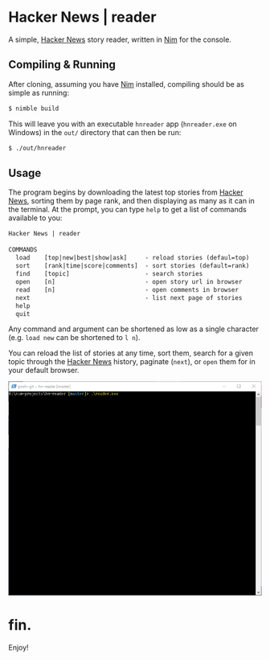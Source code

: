 # Hacker News | reader

A simple, [Hacker News][hn] story reader, written in [Nim][nim] for the console.

## Compiling & Running

After cloning, assuming you have [Nim][nim] installed, compiling should be as simple as running:

```bash
$ nimble build
```

This will leave you with an executable `hnreader` app (`hnreader.exe` on Windows) in the `out/` directory that can then be run:

```bash
$ ./out/hnreader
```

## Usage

The program begins by downloading the latest top stories from [Hacker News][hn], sorting them by page rank, and then displaying as many as it can in the terminal. At the prompt, you can type `help` to get a list of commands available to you:

```
Hacker News | reader

COMMANDS
  load    [top|new|best|show|ask]     - reload stories (defaul=top)
  sort    [rank|time|score|comments]  - sort stories (default=rank)
  find    [topic]                     - search stories
  open    [n]                         - open story url in browser
  read    [n]                         - open comments in browser
  next                                - list next page of stories
  help
  quit
```

Any command and argument can be shortened as low as a single character (e.g. `load new` can be shortened to `l n`).

You can reload the list of stories at any time, sort them, search for a given topic through the [Hacker News][hn] history, paginate (`next`), or `open` them for in your default browser.

![screencast](screenshot.gif)

# fin.

Enjoy!

[hn]:     https://news.ycombinator.com
[nim]:    https://nim-lang.org
